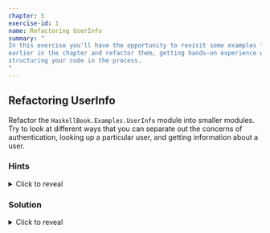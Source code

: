 ```yaml
---
chapter: 5
exercise-id: 1
name: Refactoring UserInfo
summary: "
In this exercise you'll have the opportunity to revisit some examples from
earlier in the chapter and refactor them, getting hands-on experience with
structuring your code in the process.
"
---
```


## Refactoring UserInfo

Refactor the `HaskellBook.Examples.UserInfo` module into smaller modules. Try to
look at different ways that you can separate out the concerns of authentication,
looking up a particular user, and getting information about a user.

### Hints

<div class="hints">
<details>
<summary>Click to reveal</summary>
You may want to rethink the export list from the module. Do you need to export
more things if you break the module up? Are there ways around that?
</details>
</div>

### Solution

<div class="solution">

<details>
<summary>Click to reveal</summary>

If we review the final version of our `UserInfo` module from Chapter 5, you'll
see that our module is doing several different things:

  - Defines the `User` type, and helper functions for interacting with it
  - Creates a known set of users and lets us look up a user by name
  - Provides a method for authenticating a user, given their password

At first glance it would seem like we could easily separate out these three
concerns into three separate modules without any trouble. Looking a bit more
closely though, we have a problem: In our original module, we opted not to
export any functions directly related to the password. This let us ensure that
anyone using our module couldn't misuse the password in some insecure
way. Unfortunately, we need access to be able to supply a password to each of
our known users, and we need to be able to check to see if a password is valid
if we want to build authentication. If we want to refactor the module, we'll
need to make some decisions. Let's look at a few of our options. None of these
choices are necessarily better than the others, they simply offer different
tradeoffs.

#### Don't Restrict the Password Field

Perhaps the simplest approach to refactoring our code is to break our module up
into three new modules that:

  - Define the `User` record
  - Provides a set of default users
  - Handles finding and authenticating users

Let's take a look at this approach to refactoring (Don't worry about the change
in module layout outside of this exercise, this is an artifact of the way the
solutions are written for this site).

First, we'll look at our new `User` module. we're exporting everything from
`User` record now, so there's no need for an explicit export list:

```haskell
module EffectiveHaskell.Exercises.Chapter5.UserInfo.User where

data User isAuthenticated = User
  { userName :: String
  , userPassword :: String
  , userEmailAddress :: String
  , userInternetPoints :: Int
  }
```

Next let's write our `KnownUsers` module, which will container our predefined
user list:

```haskell
module EffectiveHaskell.Exercises.Chapter5.UserInfo.KnownUsers where
import EffectiveHaskell.Exercises.Chapter5.UserInfo.User

users :: [User a]
users = [george, porter]
  where
    george = User
      { userName = "george"
      , userInternetPoints = 1000
      , userPassword = "secret"
      , userEmailAddress = "gbird2015@example.com"
      }
    porter = User
      { userName = "porter"
      , userInternetPoints = 500
      , userPassword = "hunter2"
      , userEmailAddress = "woofwoof@example.com"
      }
```

You'll notice that in this example we're defining the list of users, but we
haven't yet written our `lookupUser` function. That will be included in the
`Authentication` module that we'll look at next. The reason for this is that
we've also not yet defined our `Authenticated` and `Unauthenticated`
types. Since we want `lookupUser` to return an unauthenticated user, we'll need
`Unauthenticated` to be in scope when we write `lookupUser`. Let's go ahead and
look at our `Authentication` module now:

```haskell
{-# LANGUAGE RecordWildCards #-}
module EffectiveHaskell.Exercises.Chapter5.UserInfo.Authentication where
import EffectiveHaskell.Exercises.Chapter5.UserInfo.User
import EffectiveHaskell.Exercises.Chapter5.UserInfo.KnownUsers
import Data.List

data Authenticated
data Unauthenticated

authenticateUser :: User Unauthenticated -> String -> Maybe (User Authenticated)
authenticateUser User{..} password
  | userPassword == password = Just User{..}
  | otherwise = Nothing

lookupUser :: String -> Maybe (User Unauthenticated)
lookupUser name =
  find (\user -> userName user == name) users
```

Our `Authentication` module needs to import both the `User` module, for the
definition of the `User` record, and the `KnownUsers` module, for the list of
users.


#### Provide a High-Level Module With Select Re-Exports

Our earlier approach benefitted from requiring very little refactoring, but it
had a couple of drawbacks: The first problem was that, to interact with our
code, we'd often end up needing to import several of our modules. Before
refactoring, someone using our code would only have had to import a single
module. The second problem is that our refactoring required that we export
password information in our `User` module. One way that we can address that is
to create a high level module that selectively re-exports some features out of
the three modules we've just defined. For example, we might want to export
everything except for the `userPassword` field from `User`:

```haskell
module EffectiveHaskell.Exercises.Chapter5.UserInfo
  ( module EffectiveHaskell.Exercises.Chapter5.UserInfo.User
  , module EffectiveHaskell.Exercises.Chapter5.UserInfo.KnownUsers
  , module EffectiveHaskell.Exercises.Chapter5.UserInfo.Authentication
  )
where

import EffectiveHaskell.Exercises.Chapter5.UserInfo.User hiding (userPassword)
import EffectiveHaskell.Exercises.Chapter5.UserInfo.KnownUsers
import EffectiveHaskell.Exercises.Chapter5.UserInfo.Authentication
```

#### Create An Alternative To Directly Accessing Passwords

So far we've looked at solutions that involved compromising on our original
design by exporting the password field for our `User` type. That's not the only
option we have. An alternative would be to add functions to the `User` module to
let us do only the things that we need to do with a password. In our case, we
need to be able to test whether a given password attempt for a user is correct,
and we need to be able to create new users, including setting a password for
them. We can do that by adding two new functions. First, `makeUser` will take
the place of the normal `User` value constructor, and will let us set a
password:

```haskell
makeUser :: String -> String -> String -> Int -> User a
makeUser name passwd email points = User
  { userName = name
  , userPassword = passwd
  , userEmailAddress = email
  , userInternetPoints = points
  }
```

Next, we can write a function called `testUserPassword` that will tell us if a
password attempt for a user is correct or not:

```haskell
testUserPassword :: User a -> String -> Bool
testUserPassword user passwordAttempt =
  passwordAttempt == userPassword user
```

We'll also update the export list for our `User` module export our new
functions, and make sure it doesn't export `userPassword`:

```haskell
module EffectiveHaskell.Exercises.Chapter5.UserInfo.User
  ( User
  , userName
  , userEmailAddress
  , userInternetPoints
  , makeUser
  , testUserPassword
  ) where
```

Once we've finished up our changes to `User` we'll need to update `KnownUsers`
and `Authentication` as well. Let's start by updating `KnownUsers` to use
`makeUser`:

```haskell
module EffectiveHaskell.Exercises.Chapter5.UserInfo.KnownUsers where
import EffectiveHaskell.Exercises.Chapter5.UserInfo.User

users :: [User a]
users = [george, porter]
  where
    george = makeUser "george" "secret" "gbird2015@example.com" 1000
    porter = makeUser "porter" "hunter2" "woofwoof@example.com" 500
```

As you can see, there's not much that needs to change in our known user
definitions. Let's move onto `Authentication` where we'll need to change the
definition of `authenticatedUser` to call `testUserPassword` instead of testing
the password directly. This function doesn't need to be changed much, but we'll
need to stop using record wildcards now that we're no longer exporting the
`User` constructor.

```haskell
module EffectiveHaskell.Exercises.Chapter5.UserInfo.Authentication where
import EffectiveHaskell.Exercises.Chapter5.UserInfo.User
import EffectiveHaskell.Exercises.Chapter5.UserInfo.KnownUsers
import Data.List

data Authenticated
data Unauthenticated

authenticateUser :: User Unauthenticated -> String -> Maybe (User Authenticated)
authenticateUser user password
  | testUserPassword user password = Just $ makeUser name password email points
  | otherwise = Nothing
 where
   name = userName user
   email = userEmailAddress user
   points = userInternetPoints user

lookupUser :: String -> Maybe (User Unauthenticated)
lookupUser name =
  find (\user -> userName user == name) users
```

#### Which Approach is Most Common?

All of the approaches we've looked at in this exercise are things you might see
in a real codebase- including the original version that didn't break the larger
module up into smaller components. If you do opt for doing a refactor, choosing
a higher level module that has a more restrictive export list than the lower
level modules it re-exports from is likely the most common and has the best
ergonomics.

</details>
</div>
